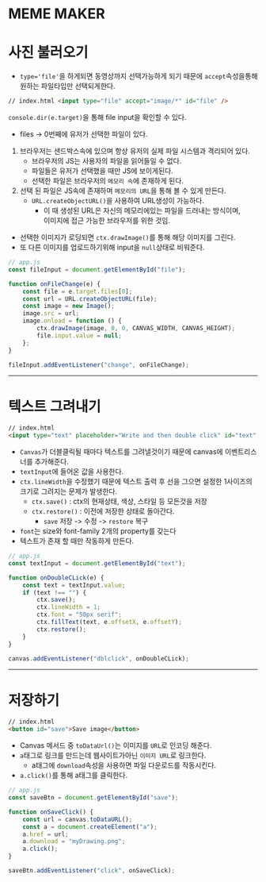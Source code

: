 # MEME MAKER

# 사진 불러오기

-   `type='file'`을 하게되면 동영상까지 선택가능하게 되기 때문에 `accept`속성을통해 원하는 파일타입만 선택되게한다.

```html
// index.html <input type="file" accept="image/*" id="file" />
```

`console.dir(e.target)`을 통해 file input을 확인할 수 있다.

-   files -> 0번째에 유저가 선택한 파일이 있다.

1. 브라우저는 샌드박스속에 있으며 항상 유저의 실제 파일 시스템과 격리되어 있다.
    - 브라우저의 JS는 사용자의 파일을 읽어들일 수 없다.
    - 파일들은 유저가 선택했을 때만 JS에 보이게된다.
    - 선택한 파일은 브라우저의 `메모리 속`에 존재하게 된다.
2. 선택 된 파일은 JS속에 존재하며 `메모리의 URL`을 통해 볼 수 있게 만든다.
    - `URL.createObjectURL()`을 사용하여 URL생성이 가능하다.
        - 이 때 생성된 URL은 자신의 메모리에있는 파일을 드러내는 방식이며,  
          이미지에 접근 가능한 브라우저를 위한 것임.

-   선택한 이미지가 로딩되면 `ctx.drawImage()`를 통해 해당 이미지를 그린다.
-   또 다른 이미지를 업로드하기위해 input을 `null`상태로 비워준다.

```javascript
// app.js
const fileInput = document.getElementById("file");

function onFileChange(e) {
    const file = e.target.files[0];
    const url = URL.createObjectURL(file);
    const image = new Image();
    image.src = url;
    image.onload = function () {
        ctx.drawImage(image, 0, 0, CANVAS_WIDTH, CANVAS_HEIGHT);
        file.input.value = null;
    };
}

fileInput.addEventListener("change", onFileChange);
```

---

# 텍스트 그려내기

```html
// index.html
<input type="text" placeholder="Write and then double click" id="text" />
```

-   `Canvas`가 더블클릭될 때마다 텍스트를 그려낼것이기 때문에 canvas에 이벤트리스너를 추가해준다.
-   `textInput`에 들어온 값을 사용한다.
-   `ctx.lineWidth`을 수정했기 때문에 텍스트 출력 후 선을 그으면 설정한 1사이즈의 크기로 그려지는 문제가 발생한다.
    -   `ctx.save()` : ctx의 현재상태, 색상, 스타일 등 모든것을 저장
    -   `ctx.restore()` : 이전에 저장한 상태로 돌아간다.
        -   `save` 저장 -> 수정 -> `restore` 복구
-   `font`는 size와 font-family 2개의 property를 갖는다
-   텍스트가 존재 할 때만 작동하게 만든다.

```javascript
// app.js
const textInput = document.getElementById("text");

function onDoubleCLick(e) {
    const text = textInput.value;
    if (text !== "") {
        ctx.save();
        ctx.lineWidth = 1;
        ctx.font = "50px serif";
        ctx.fillText(text, e.offsetX, e.offsetY);
        ctx.restore();
    }
}

canvas.addEventListener("dblclick", onDoubleCLick);
```
---
# 저장하기
```html
// index.html
<button id="save">Save image</button>
```
- Canvas 메서드 중 `toDataUrl()`는 이미지를 `URL`로 인코딩 해준다.
- `a`태그로 링크를 만드는데 웹사이트가아닌 `이미지 URL`로 링크한다.
    - a태그에 `download`속성을 사용하면 파일 다운로드를 작동시킨다.
- `a.click()`를 통해 a태그를 클릭한다.
```javascript
// app.js
const saveBtn = document.getElementById("save");

function onSaveClick() {
    const url = canvas.toDataURL();
    const a = document.createElement("a");
    a.href = url;
    a.download = "myDrawing.png";
    a.click();
}

saveBtn.addEventListener("click", onSaveClick);
```